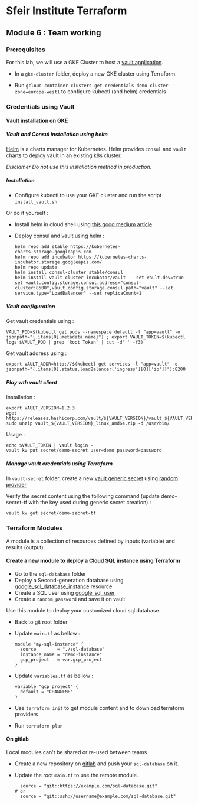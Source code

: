 # Sfeir Institute Terraform

## Module 6 : Team working

### Prerequisites

For this lab, we will use a GKE Cluster to host a [vault application](https://www.hashicorp.com/products/vault/).

* In a `gke-cluster` folder, deploy a new GKE cluster using Terraform.

* Run `gcloud container clusters get-credentials demo-cluster --zone=europe-west1` to configure kubectl (and helm) credentials

### Credentials using Vault

#### Vault installation on GKE

##### Vault and Consul installation using helm

[Helm](https://helm.sh) is a charts manager for Kubernetes.
Helm provides `consul` and `vault` charts to deploy vault in an existing k8s cluster.

*Disclamer Do not use this installation method in production.*

##### Installation

* Configure kubectl to use your GKE cluster and run the script `install_vault.sh`

Or do it yourself :

* Install helm in cloud shell using [this good medium article](https://medium.com/google-cloud/installing-helm-in-google-kubernetes-engine-7f07f43c536e)
* Deploy consul and vault using helm :

  ```shell
  helm repo add stable https://kubernetes-charts.storage.googleapis.com
  helm repo add incubator https://kubernetes-charts-incubator.storage.googleapis.com/
  helm repo update
  helm install consul-cluster stable/consul
  helm install vault-cluster incubator/vault  --set vault.dev=true --set vault.config.storage.consul.address="consul-cluster:8500",vault.config.storage.consul.path="vault" --set service.type="LoadBalancer" --set replicaCount=1
  ```

##### Vault configuration

Get vault credentials using :

```shell
VAULT_POD=$(kubectl get pods --namespace default -l "app=vault" -o jsonpath="{.items[0].metadata.name}") ; export VAULT_TOKEN=$(kubectl logs $VAULT_POD | grep 'Root Token' | cut -d' ' -f3)
```

Get vault address using :

```shell
export VAULT_ADDR=http://$(kubectl get services -l "app=vault" -o jsonpath="{.items[0].status.loadBalancer['ingress'][0]['ip']}"):8200
```

##### Play wth vault client

Installation :

```shell
export VAULT_VERSION=1.2.3
wget https://releases.hashicorp.com/vault/${VAULT_VERSION}/vault_${VAULT_VERSION}_linux_amd64.zip
sudo unzip vault_${VAULT_VERSION}_linux_amd64.zip -d /usr/bin/
```

Usage :

```shell
echo $VAULT_TOKEN | vault login -
vault kv put secret/demo-secret user=demo password=password
```

##### Manage vault credentials using Terraform

In `vault-secret` folder, create a new [vault generic secret](https://www.terraform.io/docs/providers/vault/r/generic_secret.html) using [random provider](https://www.terraform.io/docs/providers/random/r/password.html)

Verify the secret content using the following command (update demo-secret-tf with the key used during generic secret creation) :

```shell
vault kv get secret/demo-secret-tf
```

### Terraform Modules

A module is a collection of resources defined by inputs (variable) and results (output).

#### Create a new module to deploy a [Cloud SQL](https://cloud.google.com/sql) instance using Terraform

* Go to the `sql-database` folder
* Deploy a Second-generation database using [google_sql_database_instance](https://www.terraform.io/docs/providers/google/r/sql_database_instance.html) resource
* Create a SQL user using [google_sql_user](https://www.terraform.io/docs/providers/google/r/sql_user.html)
* Create a `random_password` and save it on vault

Use this module to deploy your customized cloud sql database.

* Back to git root folder
* Update `main.tf` as bellow :

  ```text
  module "my-sql-instance" {
    source        = "./sql-database"
    instance_name = "demo-instance"
    gcp_project   = var.gcp_project
  }
  ```

* Update `variables.tf` as bellow :

  ```text
  variable "gcp_project" {
    default = "CHANGEME"
  }
  ```

* Use `terraform init` to get module content and to download terraform providers
* Run `terraform plan`

#### On gitlab

Local modules can't be shared or re-used between teams

* Create a new repository on [gitlab](https://gitlab.com) and push your `sql-database` on it.
* Update the root `main.tf` to use the remote module.

  ```text
    source = "git::https://example.com/sql-database.git"
  # or
    source = "git::ssh://username@example.com/sql-database.git"
  ```
